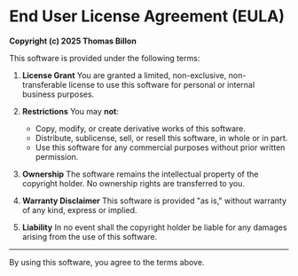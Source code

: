 # End User License Agreement (EULA)

**Copyright (c) 2025 Thomas Billon**

This software is provided under the following terms:

1. **License Grant**
   You are granted a limited, non-exclusive, non-transferable license to use this software for personal or internal business purposes.

2. **Restrictions**
   You may **not**:
   - Copy, modify, or create derivative works of this software.
   - Distribute, sublicense, sell, or resell this software, in whole or in part.
   - Use this software for any commercial purposes without prior written permission.

3. **Ownership**
   The software remains the intellectual property of the copyright holder. No ownership rights are transferred to you.

4. **Warranty Disclaimer**
   This software is provided "as is," without warranty of any kind, express or implied.

5. **Liability**
   In no event shall the copyright holder be liable for any damages arising from the use of this software.

---

By using this software, you agree to the terms above.
